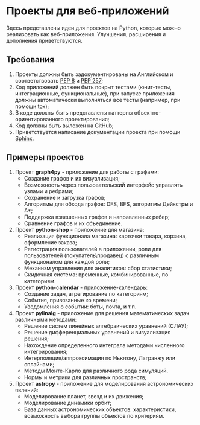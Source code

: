 # Проекты для веб-приложений

Здесь представлены идеи для проектов на Python, которые можно реализовать как веб-приложения. Улучшения, расширения и дополнения приветствуются.

## Требования

1. Проекты должны быть задокументированы на Английском и соответствовать [PEP 8](https://peps.python.org/pep-0008/) и [PEP 257](https://peps.python.org/pep-0257/);
2. Код приложений должен быть покрыт тестами (юнит-тесты, интеграционные, функциональные), при запуске приложения должны автоматически выполняться все тесты (например, при помощи [tox](https://tox.wiki/en/4.24.1/index.html));
3. В коде должны быть представлены паттерны объектно-ориентированного проектирования;
4. Код должны быть выложен на GitHub;
5. Приветствуется написание документации проекта при помощи [Sphinx](https://www.sphinx-doc.org/en/master/).

## Примеры проектов

1. Проект **graph4py** - приложение для работы с графами:
    - Создание графов и их визуализация;
    - Возможность через пользовательский интерфейс управлять узлами и ребрами;
    - Сохранение и загрузка графов;
    - Алгоритмы для обхода графов: DFS, BFS, алгоритмы Дейкстры и A*;
    - Поддержка взвешенных графов и направленных ребер;
    - Сравнение графов и их объединение.
2. Проект **python-shop** - приложение для магазина:
    - Реализация функционала магазина: карточки товара, корзина, оформление заказа;
    - Регистрация пользователей в приложении, роли для пользователей (покупатель\продавец) с различным функционалом для каждой роли;
    - Механизм управления для аналитиков: сбор статистики;
    - Скидочная система: временные, комбинированные, по категориям.
3. Проект **python-calendar** - приложение-календарь:
    - Создание задач, агрегирование по категориям;
    - События, привязанные ко времени;
    - Уведомления о событии: боты, почта, и т.п.
4. Проект **pylinalg** - приложение для решения математических задач различными методами:
    - Решение систем линейных алгебраических уравнений (СЛАУ);
    - Решение дифференциальных уравнений и визуализация решения;
    - Нахождение определенного интеграла методами численного интегрирования;
    - Интерполяция/аппроксимация по Ньютону, Лагранжу или сплайнами;
    - Методы Монте-Карло для различного рода симуляций.
    - Нормы и метрики для различных пространств;
5. Проект **astropy** - приложение для моделирования астрономических явлений:
    - Моделирование планет, звезд и их движения;
    - Моделирование динамики орбит;
    - База данных астрономических объектов: характеристики, возможность выбора группы объектов по критериям.
